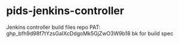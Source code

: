 # pids-jenkins-controller
Jenkins controller build files repo
PAT: 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
bk for build spec